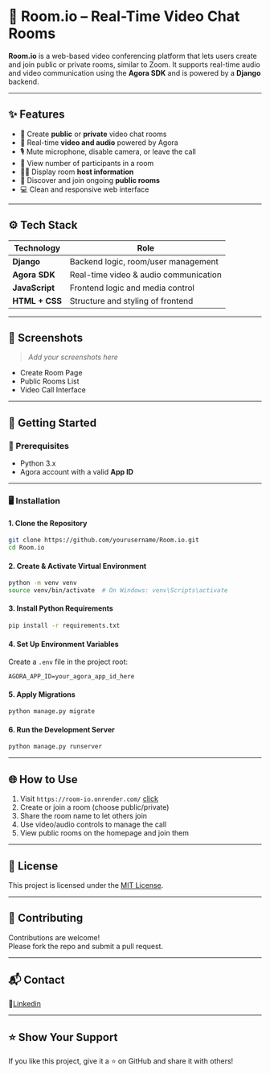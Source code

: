 
# 🔵 Room.io – Real-Time Video Chat Rooms

**Room.io** is a web-based video conferencing platform that lets users create and join public or private rooms, similar to Zoom. It supports real-time audio and video communication using the **Agora SDK** and is powered by a **Django** backend.

---

## ✨ Features

- 🔐 Create **public** or **private** video chat rooms  
- 🎥 Real-time **video and audio** powered by Agora  
- 🎙 Mute microphone, disable camera, or leave the call  
- 👥 View number of participants in a room  
- 🧑‍💼 Display room **host information**  
- 📜 Discover and join ongoing **public rooms**  
- 💻 Clean and responsive web interface  

---

## ⚙️ Tech Stack

| Technology     | Role                                     |
|----------------|------------------------------------------|
| **Django**     | Backend logic, room/user management      |
| **Agora SDK**  | Real-time video & audio communication    |
| **JavaScript** | Frontend logic and media control         |
| **HTML + CSS** | Structure and styling of frontend        |

---

## 📸 Screenshots

> _Add your screenshots here_  
- Create Room Page  
- Public Rooms List  
- Video Call Interface  

---

## 🚀 Getting Started

### 🔧 Prerequisites

- Python 3.x  
- Agora account with a valid **App ID**

---

### 🖥 Installation

#### 1. Clone the Repository

```bash
git clone https://github.com/yourusername/Room.io.git
cd Room.io
```

#### 2. Create & Activate Virtual Environment

```bash
python -m venv venv
source venv/bin/activate  # On Windows: venv\Scripts\activate
```

#### 3. Install Python Requirements

```bash
pip install -r requirements.txt
```

#### 4. Set Up Environment Variables

Create a `.env` file in the project root:

```env
AGORA_APP_ID=your_agora_app_id_here
```

#### 5. Apply Migrations

```bash
python manage.py migrate
```

#### 6. Run the Development Server

```bash
python manage.py runserver
```

---

## 🌐 How to Use

1. Visit `https://room-io.onrender.com/` [click](https://room-io.onrender.com/)
2. Create or join a room (choose public/private)  
3. Share the room name to let others join  
4. Use video/audio controls to manage the call  
5. View public rooms on the homepage and join them  

---

## 📜 License

This project is licensed under the [MIT License](LICENSE).

---

## 🙌 Contributing

Contributions are welcome!  
Please fork the repo and submit a pull request.

---

## 📬 Contact

💬[Linkedin](https://www.linkedin.com/in/alexeyo-mathew-alexander/)

---

## ⭐️ Show Your Support

If you like this project, give it a ⭐️ on GitHub and share it with others!
